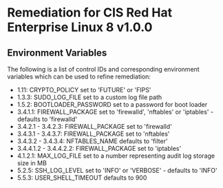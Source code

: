 # Remediation for CIS Red Hat Enterprise Linux 8 v1.0.0

## Environment Variables
The following is a list of control IDs and corresponding environment variables which can be used to refine remediation:

  * 1.11: CRYPTO_POLICY set to 'FUTURE' or 'FIPS'
  * 1.3.3: SUDO_LOG_FILE set to a custom log file path
  * 1.5.2: BOOTLOADER_PASSWORD set to a password for boot loader
  * 3.4.1.1: FIREWALL_PACKAGE set to 'firewalld', 'nftables' or 'iptables' - defaults to 'firewalld'
  * 3.4.2.1 - 3.4.2.3: FIREWALL_PACKAGE set to 'firewalld'
  * 3.4.3.1 - 3.4.3.7: FIREWALL_PACKAGE set to 'nftables'
  * 3.4.3.2 - 3.4.3.4: NFTABLES_NAME defaults to 'filter'
  * 3.4.4.1.2 - 3.4.4.2.2: FIREWALL_PACKAGE set to 'iptables'
  * 4.1.2.1: MAX_LOG_FILE set to a number representing audit log storage size in MB
  * 5.2.5: SSH_LOG_LEVEL set to 'INFO' or 'VERBOSE' - defaults to 'INFO'
  * 5.5.3: USER_SHELL_TIMEOUT defaults to 900